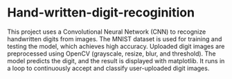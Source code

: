 # Hand-written-digit-recoginition

This project uses a Convolutional Neural Network (CNN) to recognize handwritten digits from images. The MNIST dataset is used for training and testing the model, which achieves high accuracy. Uploaded digit images are preprocessed using OpenCV (grayscale, resize, blur, and threshold). The model predicts the digit, and the result is displayed with matplotlib. It runs in a loop to continuously accept and classify user-uploaded digit images.
